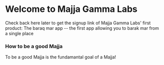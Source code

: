 # Welcome to Majja Gamma Labs

Check back here later to get the signup link of Majja Gamma Labs' first product: The baraq mar app -- the first app allowing you to barak mar from a single place

### How to be a good Majja

To be a good Majja is the fundamantal goal of a Majja!
